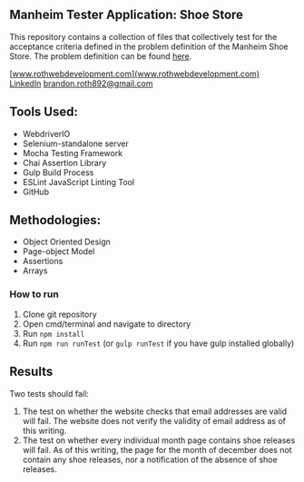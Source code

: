 ## Manheim Tester Application: Shoe Store

This repository contains a collection of files that collectively test for the acceptance criteria defined in the problem definition of the Manheim Shoe Store. The problem definition can be found [here](http://shoestore-manheim.rhcloud.com/definition).

[www.rothwebdevelopment.com](www.rothwebdevelopment.com) <br/>
[LinkedIn](https://www.linkedin.com/in/brandon-roth-159b62130)
[brandon.roth892@gmail.com](mailto:brandon.roth892@gmail.com)

## Tools Used:
* WebdriverIO
* Selenium-standalone server
* Mocha Testing Framework
* Chai Assertion Library
* Gulp Build Process
* ESLint JavaScript Linting Tool
* GitHub
  
## Methodologies:
* Object Oriented Design
* Page-object Model
* Assertions
* Arrays

### How to run
1. Clone git repository
2. Open cmd/terminal and navigate to directory
3. Run ```npm install```
4. Run ```npm run runTest``` (or ```gulp runTest``` if you have gulp installed globally)

## Results
Two tests should fail:
1. The test on whether the website checks that email addresses are valid will fail. The website does not verify the validity of email address as of this writing.
2. The test on whether every individual month page contains shoe releases will fail. As of this writing, the page for the month of december does not contain any shoe releases, nor a notification of the absence of shoe releases.
  
